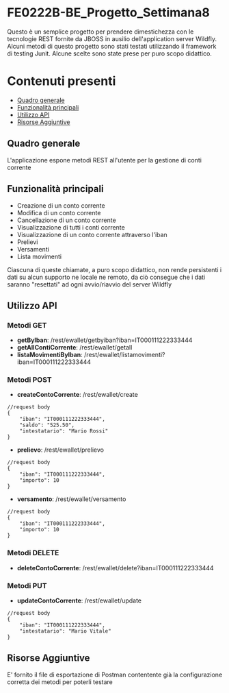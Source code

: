 # FE0222B-BE_Progetto_Settimana8
Questo è un semplice progetto per prendere dimestichezza con le tecnologie REST fornite da JBOSS in ausilio dell'application server Wildfly.
Alcuni metodi di questo progetto sono stati testati utilizzando il framework di testing Junit.
Alcune scelte sono state prese per puro scopo didattico.

# Contenuti presenti
- [Quadro generale](#Quadro-generale)
- [Funzionalità principali](#Funzionalità-principali)
- [Utilizzo API](#Utilizzo-API)
- [Risorse Aggiuntive](#Risorse-Aggiuntive)

## Quadro generale
L'applicazione espone metodi REST all'utente per la gestione di conti corrente

## Funzionalità principali
- Creazione di un conto corrente
- Modifica di un conto corrente
- Cancellazione di un conto corrente
- Visualizzazione di tutti i conti corrente
- Visualizzazione di un conto corrente attraverso l'iban
- Prelievi
- Versamenti
- Lista movimenti

Ciascuna di queste chiamate, a puro scopo didattico, non rende persistenti i dati su alcun supporto ne locale ne remoto, da ciò consegue che i dati saranno "resettati" ad ogni avvio/riavvio del server Wildfly

## Utilizzo API
### Metodi GET
- **getByIban**:   /rest/ewallet/getbyiban?iban=IT000111222333444
- **getAllContiCorrente**:   /rest/ewallet/getall
- **listaMovimentiByIban**:    /rest/ewallet/listamovimenti?iban=IT000111222333444

### Metodi POST
- **createContoCorrente**:   /rest/ewallet/create
```
//request body
{
    "iban": "IT000111222333444",
    "saldo": "525.50",
    "intestatario": "Mario Rossi"
}
```
- **prelievo**:   /rest/ewallet/prelievo
```
//request body
{
    "iban": "IT000111222333444",
    "importo": 10
}
```
- **versamento**:    /rest/ewallet/versamento
```
//request body
{
    "iban": "IT000111222333444",
    "importo": 10
}
```

### Metodi DELETE
- **deleteContoCorrente**:   /rest/ewallet/delete?iban=IT000111222333444

### Metodi PUT
- **updateContoCorrente**:   /rest/ewallet/update
 ```
 //request body
 {
     "iban": "IT000111222333444",
     "intestatario": "Mario Vitale"
 }
 ```
 
 ## Risorse Aggiuntive
 E' fornito il file di esportazione di Postman contentente già la configurazione corretta dei metodi per poterli testare
